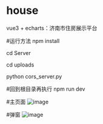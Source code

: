 # house
vue3 + echarts：济南市住房展示平台

#运行方法
npm install

cd Server

cd uploads

python cors_server.py

#回到根目录再执行
npm run dev

#主页面
![image](https://github.com/user-attachments/assets/bb8e1501-bcb4-4412-a190-a636b45156c9)

#弹窗
![image](https://github.com/user-attachments/assets/8a911012-713b-4bc5-bf35-c61e625d22f8)


